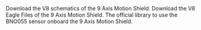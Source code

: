 <EssentialsColumn title="Previous Versions">
  <EssentialElement title="Schematics v8" link="https://content.arduino.cc/assets/9-AxesMotion-Shield-V8-SCH.pdf">
    Download the V8 schematics of the 9 Axis Motion Shield.
  </EssentialElement>

  <EssentialElement title="Eagle Files v8" link="https://content.arduino.cc/assets/9-AxesMotion-Shield-V8_rd.zip">
    Download the V8 Eagle Files of the 9 Axis Motion Shield.
  </EssentialElement>

</EssentialsColumn>

<EssentialsColumn title="Suggested Libraries">
  <EssentialElement title="Arduino*NineAxesMotion" type="library" link="https://github.com/arduino-libraries/Arduino*NineAxesMotion">
    The official library to use the BNO055 sensor onboard the 9 Axis Motion Shield.
  </EssentialElement>
</EssentialsColumn>

